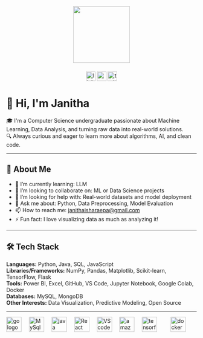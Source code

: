 <div align="center">
  <img height="150" src="https://media.giphy.com/media/M9gbBd9nbDrOTu1Mqx/giphy.gif"  />
</div>

###

<div align="center">
  <img src="https://img.shields.io/static/v1?message=LinkedIn&logo=linkedin&label=&color=0077B5&logoColor=white&labelColor=&style=for-the-badge" height="25" alt="linkedin logo"  />
  <img src="https://img.shields.io/static/v1?message=Youtube&logo=youtube&label=&color=FF0000&logoColor=white&labelColor=&style=for-the-badge" height="25" alt="youtube logo"  />
  <img src="https://img.shields.io/static/v1?message=Twitter&logo=twitter&label=&color=1DA1F2&logoColor=white&labelColor=&style=for-the-badge" height="25" alt="twitter logo"  />
</div>

###


# 👋 Hi, I'm Janitha

🎓 I'm a Computer Science undergraduate passionate about Machine Learning, Data Analysis, and turning raw data into real-world solutions.  
🔍 Always curious and eager to learn more about algorithms, AI, and clean code.  

---

## 🚀 About Me
- 🌱 I’m currently learning: LLM
- 👯 I’m looking to collaborate on: ML or Data Science projects
- 🤔 I’m looking for help with: Real-world datasets and model deployment
- 💬 Ask me about: Python, Data Preprocessing, Model Evaluation
- 📫 How to reach me: janithaisharaepa@gmail.com
- ⚡ Fun fact: I love visualizing data as much as analyzing it!

---

## 🛠️ Tech Stack

**Languages:** Python, Java, SQL, JavaScript  
**Libraries/Frameworks:** NumPy, Pandas, Matplotlib, Scikit-learn, TensorFlow, Flask  
**Tools:** Power BI, Excel, GitHub, VS Code, Jupyter Notebook, Google Colab, Docker  
**Databases:** MySQL, MongoDB  
**Other Interests:** Data Visualization, Predictive Modeling, Open Source

---

<div align="left">
  <img src="https://github.com/Scar1109/skill-icons/blob/main/icons/Python-Dark.svg" height="40" alt="go logo"  />
  <img width="12" />
  <img src="https://github.com/Scar1109/skill-icons/blob/main/icons/MySQL-Light.svg" height="40" alt="MySql logo"  />
  <img width="12" />
  <img src="https://github.com/Scar1109/skill-icons/blob/main/icons/Java-Light.svg" height="40" alt="java logo"  />
  <img width="12" />
  <img src="https://github.com/Scar1109/skill-icons/blob/main/icons/React-Light.svg" height="40" alt="React logo"  />
  <img width="12" />
  <img src="https://github.com/Scar1109/skill-icons/blob/main/icons/VisualStudio-Dark.svg" height="40" alt="VS code logo"  />
  <img width="12" />
  <img src="https://cdn.jsdelivr.net/gh/devicons/devicon/icons/amazonwebservices/amazonwebservices-line-wordmark.svg" height="40" alt="amazonwebservices logo"  />
  <img width="12" />
  <img src="https://github.com/Scar1109/skill-icons/blob/main/icons/TensorFlow-Light.svg" height="40" alt="tensorflow logo"  />
  <img width="12" />

  <img width="12" />
  <img src="https://cdn.jsdelivr.net/gh/devicons/devicon/icons/docker/docker-plain-wordmark.svg" height="40" alt="docker logo"  />
</div>

###


